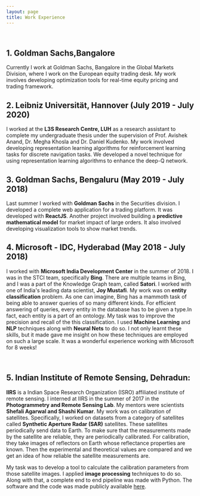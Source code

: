 ```yaml
---
layout: page
title: Work Experience
---
```

<br>

## 1. Goldman Sachs,Bangalore
Currently I work at Goldman Sachs, Bangalore in the Global Markets Division, where I work on the European equity trading desk. My work involves developing optimization tools for real-time equity pricing and trading framework. 

## 2. Leibniz Universität, Hannover (July 2019 - July 2020)
I worked at the **L3S Research Centre, LUH** as a research assistant to complete my undergraduate thesis under the supervision of Prof. Avishek Anand, Dr. Megha Khosla and Dr. Daniel Kudenko. My work involved developing representation learning algorithms for reinforcement learning tasks for discrete navigation tasks. We developed a novel technique for using representation learning algorithms to enhance the deep-Q network.

## 3. Goldman Sachs, Bengaluru (May 2019 - July 2018)
Last summer I worked with **Goldman Sachs** in the Securities division. I developed a complete web application for a trading platform. It was developed with **ReactJS**. Another project involved building a **predictive mathematical model** for market impact of large orders. It also involved developing visualization tools to show market trends. 

## 4. Microsoft - IDC, Hyderabad (May 2018 - July 2018)
I worked with **Microsoft India Development Center** in the summer of 2018. I was in the STCI team, specifically **Bing**. There are multiple teams in Bing, and I was a part of the Knowledge Graph team, called **Satori**. I worked with one of India's leading data scientist, **Joy Mustafi**.
My work was on **entity classification** problem. As one can imagine, Bing has a mammoth task of being able to answer queries of so many different kinds. For efficient answering of queries, every entity in the database has to be given a type.In fact, each entity is a part of an ontology. My task was to improve the precision and recall of the this classification. I used **Machine Learning** and **NLP** techniques along with **Neural Nets** to do so. I not only learnt these skills, but it made gave me insight on how these techniques are employed on such a large scale. It was a wonderful experience working with Microsoft for 8 weeks!


<br>

## 5. Indian Institute of Remote Sensing, Dehradun:
**IIRS** is a Indian Space Research Organization (ISRO) affiliated institute of remote sensing. I interned at IIRS in the summer of 2017 in the **Photogrammetry and Remote Sensing Lab**. My mentors were scientists **Shefali Agarwal and Shashi Kumar**. My work was on calibration of satellites. Specifically, I worked on datasets from a category of satellites called **Synthetic Aperture Radar (SAR)** satellites. These satellites periodically send data to Earth. To make sure that the measurements made by the satellite are reliable, they are periodically calibrated. For calibration, they take images of reflectors on Earth whose reflectance properties are known. Then the experimental and theoretical values are compared and we get an idea of how reliable the satellite measurements are.

My task was to develop a tool to calculate the calibration parameters from those satellite images. I applied **image processing** techniques to do so. Along with that, a complete end to end pipeline was made with Python. The software and the code was made publicly available [here](https://github.com/WVik/sar-calibration-using-snappy).
